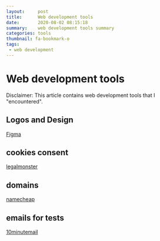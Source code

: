 ```yaml
---
layout:     post
title:      Web development tools
date:       2020-08-02 08:15:18
summary:    web development tools summary
categories: tools
thumbnail: fa-bookmark-o
tags:
 - web development
---
```


# Web development tools

Disclaimer: This article contains web development tools that I "encountered".

## Logos and Design

[Figma](https://www.figma.com/)

## cookies consent

[legalmonster](https://www.legalmonster.com/)


## domains

[namecheap](namecheap.com)

## emails for tests

[10minutemail](https://10minutemail.com/)

